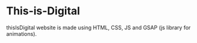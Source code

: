 # This-is-Digital
thisIsDigital website is made using HTML, CSS, JS and GSAP (js library for animations).
